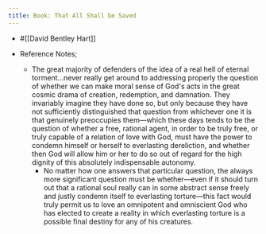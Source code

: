 ```yaml
---
title: Book: That All Shall be Saved
---
```


- #[[David Bentley Hart]]

- Reference Notes;
	 - The great majority of defenders of the idea of a real hell of eternal torment...never really get around to addressing properly the question of whether we can make moral sense of God's acts in the great cosmic drama of creation, redemption, and damnation. They invariably imagine they have done so, but only because they have not sufficiently distinguished that question from whichever one it is that genuinely preoccupies them—which these days tends to be the question of whether a free, rational agent, in order to be truly free, or truly capable of a relation of love with God, must have the power to condemn himself or herself to everlasting dereliction, and whether then God will allow him or her to do so out of regard for the high dignity of this absolutely indispensable autonomy.
		 - No matter how one answers that particular question, the always more significant question must be whether—even if it should turn out that a rational soul really can in some abstract sense freely and justly condemn itself to everlasting torture—this fact would truly permit us to love an omnipotent and omniscient God who has elected to create a reality in which everlasting torture is a possible final destiny for any of his creatures. 
